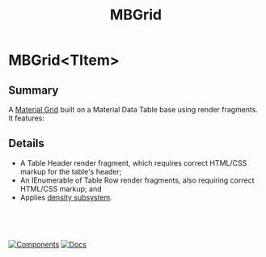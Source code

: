 ﻿---
uid: C.MBGrid
title: MBGrid
---
# MBGrid&lt;TItem&gt;

## Summary

A [Material Grid](https://github.com/material-components/material-components-web/tree/v7.0.0/packages/mdc-data-table#data-tables) built on a Material Data Table base using render fragments. It features:

## Details

- A Table Header render fragment, which requires correct HTML/CSS markup for the table's header;
- An IEnumerable of Table Row render fragments, also requiring correct HTML/CSS markup; and
- Applies [density subsystem](xref:A.Density).

&nbsp;

&nbsp;

[![Components](https://img.shields.io/static/v1?label=Components&message=Core&color=blue)](xref:A.PlusComponents)
[![Docs](https://img.shields.io/static/v1?label=API%20Documentation&message=MBDataTable&color=brightgreen)](xref:BlazorMdc.MBGrid)
